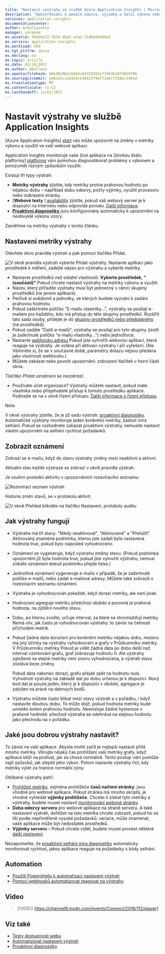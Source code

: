 ```yaml
---
title: "Nastavit výstrahy ve službě Azure Application Insights | Microsoft Docs"
description: "Upozorňování o pomalé odezvy, výjimky a další výkonu nebo použití změn ve vaší webové aplikaci."
services: application-insights
documentationcenter: 
author: mrbullwinkle
manager: carmonm
ms.assetid: f8ebde72-f819-4ba5-afa2-31dbd49509a5
ms.service: application-insights
ms.workload: tbd
ms.tgt_pltfrm: ibiza
ms.devlang: na
ms.topic: article
ms.date: 03/14/2017
ms.author: mbullwin
ms.openlocfilehash: b0e4828b2cb6bbcb4329381e77db3b187d659706
ms.sourcegitcommit: e462e5cca2424ce36423f9eff3a0cf250ac146ad
ms.translationtype: MT
ms.contentlocale: cs-CZ
ms.lasthandoff: 11/01/2017
---
```

# <a name="set-alerts-in-application-insights"></a>Nastavit výstrahy ve službě Application Insights
[Azure Application Insights] [ start] vás může upozornit na změny v metriky výkonu a využití ve vaší webové aplikaci. 

Application Insights monitoruje vaše živé aplikace na [širokou škálu platformy] [ platforms] vám pomohou diagnostikovat problémy s výkonem a porozumět různým způsobům využití.

Existují tři typy výstrah:

* **Metriky výstrahy** zjistíte, kdy metriky protne prahovou hodnotu po nějakou dobu – například dobu odezvy, počty výjimky, využití procesoru nebo zobrazení stránky. 
* [**Webové testy** ] [ availability] zjistíte, pokud váš webový server je k dispozici na Internetu nebo odpovídá pomalu. [Další informace][availability].
* [**Proaktivní diagnostiky** ](app-insights-proactive-diagnostics.md) jsou konfigurovány automaticky k upozornění na neobvyklé výkonu vzory.

Zaměříme na metriky výstrahy v tomto článku.

## <a name="set-a-metric-alert"></a>Nastavení metriky výstrahy
Otevřete okno pravidla výstrah a pak pomocí tlačítka Přidat. 

![V okně pravidla výstrah vyberte Přidat výstrahy. Nastavte aplikaci jako prostředek k měření, zadejte název pro výstrahu a vyberte metriky.](./media/app-insights-alerts/01-set-metric.png)

* Nastavte prostředků než ostatní vlastnosti. **Vyberte prostředek, "(součásti)"** Pokud chcete nastavit výstrahy na metriky výkonu a využití.
* Název, který přiřadíte výstrahy musí být jedinečný v rámci skupiny prostředků (ne jenom aplikace).
* Pečlivě si uvědomit a jednotky, ve kterých budete vyzváni k zadání prahovou hodnotu.
* Pokud zaškrtnete políčko "E-mailu vlastníky...", výstrahy se posílají e-mailem pro každého, kdo má přístup do této skupiny prostředků. Rozšířit tato sada osoby, přidejte je do [skupiny prostředků nebo předplatného](app-insights-resources-roles-access-control.md) (ne prostředků).
* Pokud zadáte "Další e-mailů", výstrahy se posílají pro tyto skupiny (jestli je zaškrtnuté políčko "e-mailu vlastníky...") nebo jednotlivce. 
* Nastavte [webhooku adresu](../monitoring-and-diagnostics/insights-webhooks-alerts.md) Pokud jste vytvořili webovou aplikaci, která reaguje na výstrahy. Je volána při aktivaci výstrahy i při vyřešení. (Ale Všimněte si, že se v současné době, parametry dotazu nejsou předána jako vlastnosti webhooku.)
* Můžete zakázat nebo povolit upozornění: zobrazení tlačítek v horní části okna.

*Tlačítko Přidat oznámení se nezobrazí.* 

* Používáte účet organizace? Výstrahy můžete nastavit, pokud máte vlastníka nebo přispěvatele přístup k tomuto prostředku aplikace. Podívejte se na v okně řízení přístupu. [Další informace o řízení přístupu][roles].

> [!NOTE]
> V okně výstrahy zjistíte, že je již sadu výstrah: [proaktivní diagnostiky](app-insights-proactive-failure-diagnostics.md). Automatické výstrahy monitoruje jeden konkrétní metriky, žádost míra selhání. Pokud se rozhodnete zakázat proaktivní výstrahy, nemusíte nastavit vlastní upozornění na selhání rychlost požadavků. 
> 
> 

## <a name="see-your-alerts"></a>Zobrazit oznámení
Zobrazí se e-mailu, když do stavu výstrahy změny mezi neaktivní a aktivní. 

Aktuální stav každé výstraze se zobrazí v okně pravidla výstrah.

Je souhrn poslední aktivitu v upozorněních rozevíracího seznamu:

![Rozevírací seznam výstrah](./media/app-insights-alerts/010-alert-drop.png)

Historie změn stavů, se v protokolu aktivit:

![V okně Přehled klikněte na tlačítko Nastavení, protokoly auditu](./media/app-insights-alerts/09-alerts.png)

## <a name="how-alerts-work"></a>Jak výstrahy fungují
* Výstraha má tři stavy: "Nikdy neaktivoval", "Aktivované" a "Přeložit". Aktivovaný znamená podmínku, kterou jste zadali byla nastavena hodnota true, pokud bylo naposled vyhodnoceno.
* Oznámení se vygeneruje, když výstrahu změny stavu. (Pokud podmínka upozornění již byla hodnota true, pokud jste vytvořili výstrahu, nemusí získáte oznámení dokud podmínku přejde false.)
* Jednotlivá oznámení vygeneruje e-mailu v případě, že je zaškrtnuté políčko e-mailů, nebo zadat e-mailové adresy. Můžete také zobrazit v rozevíracím seznamu oznámení.
* Výstraha je vyhodnocován pokaždé, když dorazí metriky, ale není jinak.
* Hodnocení agreguje metriku předchozí období a porovná je prahová hodnota, na zjištění nového stavu.
* Dobu, po kterou zvolíte, určuje interval, za které se shromažďují metriky. Nemá vliv, jak často je vyhodnocován výstrahy: to závisí na četnosti příchodem metrik.
* Pokud žádná data doručení pro konkrétní metriku nějakou dobu, mezeru má jiný účinky na výstrahy vyhodnocení a grafy v Průzkumníku metriky. V Průzkumníku metriky Pokud je vidět žádná data po dobu delší než interval vzorkování grafu, graf zobrazuje hodnotu 0. Ale výstrahy založené na stejné metriky není znovu vyhodnocena, a výstrah stavu zůstává beze změny. 
  
    Pokud data nakonec dorazí, grafu přejde zpět na hodnotu nula. Vyhodnotí výstrahy na základě dat po dobu určenou je k dispozici. Nový bod dat je pouze jeden, který je k dispozici v období, agregace je založen na právě na datových bodů.
* Výstrahu můžete často blikat mezi stavy výstrah a v pořádku, i když nastavíte dlouhou dobu. To může dojít, pokud hodnota metriky bude umístěn kolem prahovou hodnotu. Neexistuje žádné hystereze v prahové hodnotě: přechod výstraha se odehrává na stejnou hodnotu jako přechodu na v pořádku.

## <a name="what-are-good-alerts-to-set"></a>Jaké jsou dobrou výstrahy nastavit?
To závisí na vaší aplikace. Abyste mohli začít je nejlepší nastavit příliš mnoho metriky. Věnujte nějaký čas prohlížení vaší metriky grafy, když aplikace běží na podívat, jak se chová normálně. Tento postup vám pomůže najít způsobů, jak zlepšit jeho výkon. Potom nastavte výstrahy říct, kdy metriky výlet za hranice normální zóny. 

Oblíbené výstrahy patří:

* [Prohlížeč metriky][client], zejména prohlížeče **časů načtení stránky**, jsou vhodné pro webové aplikace. Pokud stránka má mnoho skriptů, je vhodné vyhledat **výjimky prohlížeče**. Chcete-li získat tyto metriky a výstrahy, budete muset nastavit [monitorování webové stránky][client].
* **Doba odezvy serveru** pro webové aplikace na straně serveru. A také nastavení výstrah, dohlížet na tato metrika chcete zobrazit, pokud ho se liší podle nepřiměřeně vysoké požadavků: variace, může znamenat, vaše aplikace může být nedostatek prostředků. 
* **Výjimky serveru** – Pokud chcete vidět, budete muset provést některé [další nastavení](app-insights-asp-net-exceptions.md).

Nezapomeňte, že [proaktivní selhání míra diagnostiky](app-insights-proactive-failure-diagnostics.md) automaticky monitorovat rychlost, jakou aplikace reaguje na požadavky s kódy selhání. 

## <a name="automation"></a>Automation
* [Použití Powershellu k automatizaci nastavení výstrah](app-insights-powershell-alerts.md)
* [Pomocí webhooků automatizovat reagovat na výstrahy](../monitoring-and-diagnostics/insights-webhooks-alerts.md)

## <a name="video"></a>Video

> [!VIDEO https://channel9.msdn.com/events/Connect/2016/112/player]

## <a name="see-also"></a>Viz také
* [Testy dostupnosti webu](app-insights-monitor-web-app-availability.md)
* [Automatizovat nastavení výstrah](app-insights-powershell-alerts.md)
* [Proaktivní diagnostiky](app-insights-proactive-diagnostics.md) 

<!--Link references-->

[availability]: app-insights-monitor-web-app-availability.md
[client]: app-insights-javascript.md
[platforms]: app-insights-platforms.md
[roles]: app-insights-resources-roles-access-control.md
[start]: app-insights-overview.md


